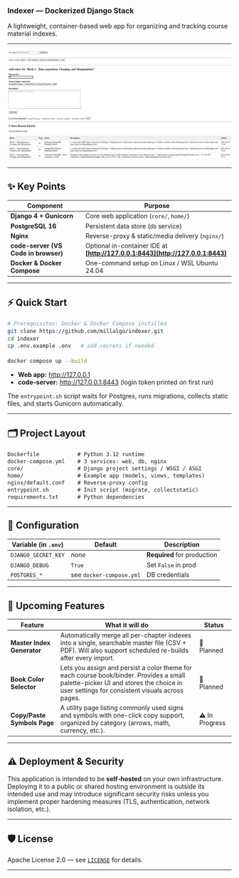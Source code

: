 ### Indexer — Dockerized Django Stack

A lightweight, container-based web app for organizing and tracking course material indexes.

---

![Main dashboard](docs/images/screenshot.png)

---

## ✨ Key Points

| Component                            | Purpose                                                                         |
| ------------------------------------ | ------------------------------------------------------------------------------- |
| **Django 4 + Gunicorn**              | Core web application (`core/`, `home/`)                                         |
| **PostgreSQL 16**                    | Persistent data store (`db` service)                                            |
| **Nginx**                            | Reverse-proxy & static/media delivery (`nginx/`)                                |
| **code-server (VS Code in browser)** | Optional in-container IDE at **[http://127.0.0.1:8443](http://127.0.0.1:8443)** |
| **Docker & Docker Compose**          | One-command setup on Linux / WSL Ubuntu 24.04                                   |

---

## ⚡ Quick Start

```bash
# Prerequisites: Docker & Docker Compose installed
git clone https://github.com/millalgo/indexer.git
cd indexer
cp .env.example .env   # add secrets if needed

docker compose up --build
```

* **Web app:** <a href="http://127.0.0.1" target="_blank" rel="noopener noreferrer">http://127.0.0.1</a>
* **code-server:** <a href="http://127.0.0.1:8443" target="_blank" rel="noopener noreferrer">http://127.0.0.1:8443</a> (login token printed on first run)

The `entrypoint.sh` script waits for Postgres, runs migrations, collects static files, and starts Gunicorn automatically.

---

## 🗂️ Project Layout

```
Dockerfile            # Python 3.12 runtime
docker-compose.yml    # 3 services: web, db, nginx
core/                 # Django project settings / WSGI / ASGI
home/                 # Example app (models, views, templates)
nginx/default.conf    # Reverse-proxy config
entrypoint.sh         # Init script (migrate, collectstatic)
requirements.txt      # Python dependencies
```

---

## 🔧 Configuration

| Variable (in `.env`) | Default                  | Description                 |
| -------------------- | ------------------------ | --------------------------- |
| `DJANGO_SECRET_KEY`  | *none*                   | **Required** for production |
| `DJANGO_DEBUG`       | `True`                   | Set `False` in prod         |
| `POSTGRES_*`         | see `docker-compose.yml` | DB credentials              |

---

## 🚧 Upcoming Features

| Feature                    | What it will do                                                                                                                                                                       | Status     |
| -------------------------- | ------------------------------------------------------------------------------------------------------------------------------------------------------------------------------------- | ---------- |
| **Master Index Generator** | Automatically merge all per-chapter indexes into a single, searchable master file (CSV + PDF). Will also support scheduled re-builds after every import.                              | 🎯 Planned |
| **Book Color Selector**    | Lets you assign and persist a color theme for each course book/binder. Provides a small palette-picker UI and stores the choice in user settings for consistent visuals across pages. | 🎯 Planned |
| **Copy/Paste Symbols Page**| A utility page listing commonly used signs and symbols with one-click copy support, organized by category (arrows, math, currency, etc.). | ⚠️ In Progress |


---

## ⚠️ Deployment & Security

This application is intended to be **self‑hosted** on your own infrastructure. Deploying it to a public or shared hosting environment is outside its intended use and may introduce significant security risks unless you implement proper hardening measures (TLS, authentication, network isolation, etc.).

---

## 🛡️ License

Apache License 2.0 — see [`LICENSE`](LICENSE) for details.

---
